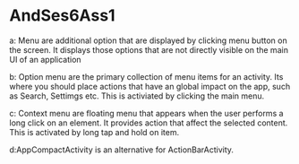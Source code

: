 # AndSes6Ass1

a: Menu are additional option that are displayed by clicking menu button on the screen.
It displays those options that are not directly visible on the main UI of an application 

b: Option menu are the primary collection of menu items for an activity. Its where you should place actions that have an global 
impact on the app, such as Search, Settimgs etc.
This is activiated by clicking the main menu.

c: Context menu are floating menu that appears when the user performs a long click on an element. It provides action that 
affect the selected content.
This is activated by long tap and hold on item.

d:AppCompactActivity is an alternative for ActionBarActivity.
